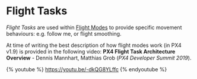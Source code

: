 # Flight Tasks

*Flight Tasks* are used within [Flight Modes](../concept/flight_modes.md) to provide specific movement behaviours: e.g. follow me, or flight smoothing.

At time of writing the best description of how flight modes work (in PX4 v1.9) is provided in the following video: **PX4 Flight Task Architecture Overview** - Dennis Mannhart, Matthias Grob (*PX4 Developer Summit 2019*).

{% youtube %}
https://youtu.be/-dkQG8YLffc
{% endyoutube %}
